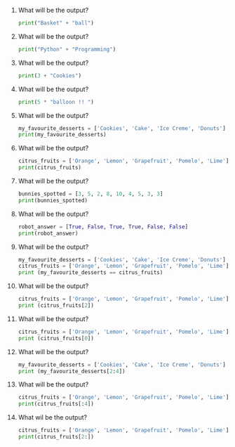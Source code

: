 1. What will be the output?
   ```python
   print("Basket" + "ball")
   ```
1. What will be the output?
   ```python
   print("Python" + "Programming")
   ```
1. What will be the output?
   ```python
   print(3 + "Cookies")
   ```
1. What will be the output?
   ```python
   print(5 * "balloon !! ")
   ```
1. What will be the output?
   ```python
   my_favourite_desserts = ['Cookies', 'Cake', 'Ice Creme', 'Donuts']
   print(my_favourite_desserts)
   ```
1. What will be the output?
   ```python
   citrus_fruits = ['Orange', 'Lemon', 'Grapefruit', 'Pomelo', 'Lime']
   print(citrus_fruits)
   ```
1. What will be the output?
   ```python
   bunnies_spotted = [3, 5, 2, 8, 10, 4, 5, 3, 3]
   print(bunnies_spotted)
   ```
1. What will be the output?
   ```python
   robot_answer = [True, False, True, True, False, False]
   print(robot_answer)
   ```
1. What will be the output?
   ```python
   my_favourite_desserts = ['Cookies', 'Cake', 'Ice Creme', 'Donuts']
   citrus_fruits = ['Orange', 'Lemon', 'Grapefruit', 'Pomelo', 'Lime']
   print (my_favourite_desserts == citrus_fruits)
   ```
1. What will be the output?
   ```python
   citrus_fruits = ['Orange', 'Lemon', 'Grapefruit', 'Pomelo', 'Lime']
   print (citrus_fruits[2])
   ```
1. What will be the output?
   ```python
   citrus_fruits = ['Orange', 'Lemon', 'Grapefruit', 'Pomelo', 'Lime']
   print (citrus_fruits[0])
   ```
1. What will be the output?
   ```python
   my_favourite_desserts = ['Cookies', 'Cake', 'Ice Creme', 'Donuts']
   print (my_favourite_desserts[2:4])
   ```
1. What will be the output?
   ```python
   citrus_fruits = ['Orange', 'Lemon', 'Grapefruit', 'Pomelo', 'Lime']
   print(citrus_fruits[:4])
   ```
1. What wil be the output?
   ```python
   citrus_fruits = ['Orange', 'Lemon', 'Grapefruit', 'Pomelo', 'Lime']
   print(citrus_fruits[2:])
   ```
